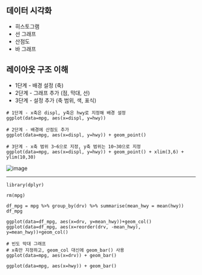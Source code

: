 ## 데이터 시각화
* 히스토그램
* 선 그래프
* 산점도
* 바 그래프

## 레이아웃 구조 이해
* 1단계 - 배경 설정 (축)
* 2단계 - 그래프 추가 (점, 막대, 선)
* 3단계 - 설정 추가 (축 범위, 색, 표식)

~~~
# 1단계 - x축은 displ, y축은 hwy로 지정해 배경 설정
ggplot(data=mpg, aes(x=displ, y=hwy))

# 2단계 - 배경에 산점도 추가
ggplot(data=mpg, aes(x=displ, y=hwy)) + geom_point()

# 3단계 - x축 범위 3~6으로 지정, y축 범위는 10~30으로 지정
ggplot(data=mpg, aes(x=displ, y=hwy)) + geom_point() + xlim(3,6) + ylim(10,30)
~~~
![image](https://user-images.githubusercontent.com/58898466/147439483-1c580cdc-e14e-4d5f-ab7b-272b652dce1a.png)
***

~~~
library(dplyr)

rm(mpg)

df_mpg = mpg %>% group_by(drv) %>% summarise(mean_hwy = mean(hwy)) 
df_mpg

ggplot(data=df_mpg, aes(x=drv, y=mean_hwy))+geom_col()
ggplot(data=df_mpg, aes(x=reorder(drv, -mean_hwy), y=mean_hwy))+geom_col()

# 빈도 막대 그래프
# x축만 지정하고, geom_col 대신에 geom_bar() 사용
ggplot(data=mpg, aes(x=drv)) + geom_bar()

ggplot(data=mpg, aes(x=hwy)) + geom_bar()
~~~
